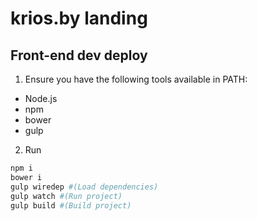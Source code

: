 # krios.by landing

## Front-end dev deploy

1. Ensure you have the following tools available in PATH:
- Node.js
- npm
- bower
- gulp
2. Run

```bash
npm i
bower i
gulp wiredep #(Load dependencies)
gulp watch #(Run project)
gulp build #(Build project)
```
